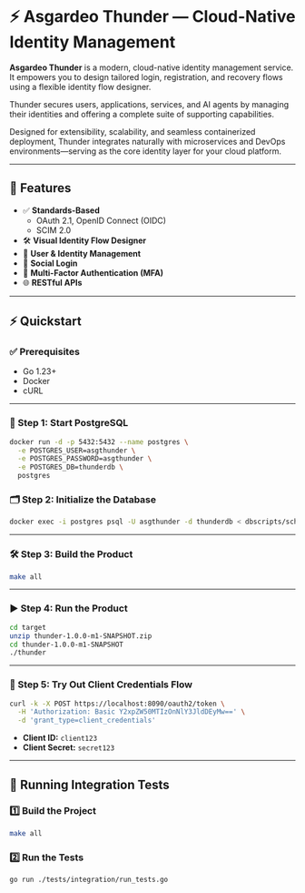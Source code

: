 # ⚡ Asgardeo Thunder — Cloud-Native Identity Management

**Asgardeo Thunder** is a modern, cloud-native identity management service. It empowers you to design tailored login, registration, and recovery flows using a flexible identity flow designer.

Thunder secures users, applications, services, and AI agents by managing their identities and offering a complete suite of supporting capabilities.

Designed for extensibility, scalability, and seamless containerized deployment, Thunder integrates naturally with microservices and DevOps environments—serving as the core identity layer for your cloud platform.

---

## 🚀 Features

- ✅ **Standards-Based**
  - OAuth 2.1, OpenID Connect (OIDC)
  - SCIM 2.0
- 🛠️ **Visual Identity Flow Designer**
- 👤 **User & Identity Management**
- 🔗 **Social Login**
- 🔐 **Multi-Factor Authentication (MFA)**
- 🌐 **RESTful APIs**

---

## ⚡ Quickstart

### ✅ Prerequisites

- Go 1.23+
- Docker
- cURL

---

### 🔧 Step 1: Start PostgreSQL

```bash
docker run -d -p 5432:5432 --name postgres \
  -e POSTGRES_USER=asgthunder \
  -e POSTGRES_PASSWORD=asgthunder \
  -e POSTGRES_DB=thunderdb \
  postgres
```

### 🗂 Step 2: Initialize the Database

```bash
docker exec -i postgres psql -U asgthunder -d thunderdb < dbscripts/schema.sql
```

---

### 🛠 Step 3: Build the Product

```bash
make all
```

---

### ▶️ Step 4: Run the Product

```bash
cd target
unzip thunder-1.0.0-m1-SNAPSHOT.zip
cd thunder-1.0.0-m1-SNAPSHOT
./thunder
```

---

### 🔑 Step 5: Try Out Client Credentials Flow

```bash
curl -k -X POST https://localhost:8090/oauth2/token \
  -H 'Authorization: Basic Y2xpZW50MTIzOnNlY3JldDEyMw==' \
  -d 'grant_type=client_credentials'
```

- **Client ID:** `client123`
- **Client Secret:** `secret123`

---

## 🧪 Running Integration Tests

### 1️⃣ Build the Project

```bash
make all
```

### 2️⃣ Run the Tests

```bash
go run ./tests/integration/run_tests.go
```
